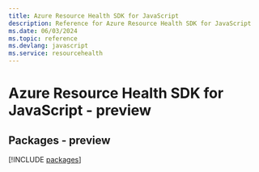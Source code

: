 ```yaml
---
title: Azure Resource Health SDK for JavaScript
description: Reference for Azure Resource Health SDK for JavaScript
ms.date: 06/03/2024
ms.topic: reference
ms.devlang: javascript
ms.service: resourcehealth
---
```

# Azure Resource Health SDK for JavaScript - preview
## Packages - preview
[!INCLUDE [packages](resource-health-index.md)]